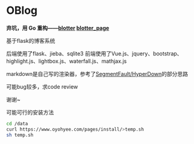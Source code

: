 # OBlog

**弃坑，用 Go 重构——[blotter](https://github.com/OhYee/blotter) [blotter_page](https://github.com/OhYee/blotter_page)**

基于flask的博客系统

后端使用了flask、jieba、sqlite3
前端使用了Vue.js、jquery、bootstrap、highlight.js、lightbox.js、waterfall.js、mathjax.js

markdown是自己写的渲染器，参考了[SegmentFault/HyperDown](https://github.com/SegmentFault/HyperDown)的部分思路

可能bug较多，求code review

谢谢~


可能可行的安装方法
```bash
cd /data
curl https://www.oyohyee.com/pages/install/>temp.sh
sh temp.sh
```
